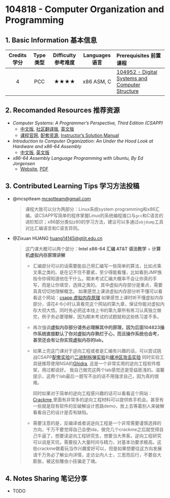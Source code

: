 # 104818 - Computer Organization and Programming

## 1. Basic Information 基本信息

| Credits 学分 | Type 类型 | Difficulty 参考难度 | Languages 语言 | Prerequisites 前置课程                                       |
| :----------: | :-------: | :-----------------: | :------------: | :----------------------------------------------------------- |
|      4       |    PCC    |        ★★★★         |   x86 ASM, C   | [104952 - Digital Systems and  Computer Structure](./digital.md) |

## 2. Recomanded Resources 推荐资源

-   *Computer Systems: A Programmer’s Perspective, Third Edition (CSAPP)*
    -   [中文版](https://z-library.sk/book/28525133/62ea78/深入理解计算机系统.html), [社区翻译版](https://hansimov.gitbook.io/csapp), [英文版](https://z-library.sk/book/19191715/956b43/computer-systems-a-programmers-perspective-third-edition-global-edition.html) 
    -   [课程官网](https://csapp.cs.cmu.edu), [配套资源](https://csapp.cs.cmu.edu), [Instructor’s Solution Manual](https://z-library.sk/book/21129182/7eb230/computer-systems-a-programmers-perspective-third-edition-instructors-solution-manual.html?dsource=recommend)
-   *Introduction to Computer Organization: An Under the Hood Look at Hardware and x86-64 Assembly*
    -   [中文版](https://z-library.sk/book/118606218/126eb9/计算机组成原理基于x8664架构.html), [英文版](https://z-library.sk/book/19092249/9edb2f/introduction-to-computer-organization-an-under-the-hood-look-at-hardware-and-x8664-assembly.html)
-   *x86-64 Assembly Language Programming with Ubuntu, By Ed Jorgensen*
    -    [Website](http://www.egr.unlv.edu/~ed/x86.html), [PDF](http://www.egr.unlv.edu/~ed/assembly64.pdf)

## 3. Contributed Learning Tips 学习方法投稿

-   @mcsptteam <mcsptteam@gmail.com>

    >   课程大致可以分为两部分：Linux系统system programming和x86汇编。读CSAPP写简单的程序掌握Linux的系统编程接口与`gcc`和C语言的进阶知识；x86部分类似z80的学习方法，建议可以多通过`objdump`工具对比汇编语言和C语言异同。

-   @Zixuan HUANG <huang14145@gtiit.edu.cn>

    >   这门课大概可以两个部分：**Intel x86-64 汇编 AT&T 语法教学** + **计算机虚拟内存原理讲解**
    >
    >   -   汇编部分可以的话需要能自己用汇编写一些简单的算法，比如点乘叉乘之类的。是在记不住不要紧，至少得能看懂，比如看到JMP族指令你得知道他在干什么。期末考试汇编大概率不会让你真的手写，而是让你填空，选择之类的。 其中虚拟内存部分是重点，需要真真切切地理解概念。 如果感觉上课讲虚拟内存部分听不懂可以看看这个网站：[csapp 虚拟内存原理](https://hansimov.gitbook.io/csapp/part2/ch09-virtual-memory/9.1-physical-and-virtual-addressing) 如果感觉上课时听不懂虚拟内存部分，请花4-6小时认真看完这个网站的第九章，保证你能对虚拟内存大彻大悟。同时务必把这本线上书的第九章所有练习认真独立做完，例子务必要理解，因为期末考试的试题就和这些练习差不多。
    >   -   再次强调**虚拟内存部分请务必理解其中的原理，因为后面104823操作系统直接默认了你对虚拟内存熟烂于心，而且操作系统也会考，甚至还会有让你实现虚拟内存的lab。**
    >
    >   -   如果上完这门课对于逆向工程或者是汇编有兴趣的话，可以尝试挑战CSAPP[配套实验](https://csapp.cs.cmu.edu/3e/labs.html)的[二进制拆弹实验](https://csapp.cs.cmu.edu/3e/bomb.tar)和[缓冲区攻击实验](https://csapp.cs.cmu.edu/3e/target1.tar) 同时实验工具链推荐使用NSA的[Ghidra](https://github.com/NationalSecurityAgency/ghidra), 这是一个非常实用的逆向工程软件框架，用过都说好。 我自己做完这两个lab感觉还是受益匪浅的。温馨提示，这两个lab最后一题写不出的话不用强求自己，因为真的很难。
    >
    >       同时如果对于简单的逆向工程感兴趣的话可以看看这个网站：[Crackme](https://crackmes.one/),里面有非常多的逆向工程材料可以提供练手机会。甚至有一些就是现有软件的反破解设计思路demo，放上去等着别人来破解看看自己的设计是否有缺陷。
    >
    >   -   需要注意的是，反编译或者说逆向工程是一个非常需要谨慎选择的方向，千万不要觉得自己会使ida，做完几个crackme之后就觉得自己牛逼了，想要读逆向工程研究生，想要当大黑客。逆向工程研究可以说是天坑，需要投入大量时间与精力，对基本功要求极高。这些crackme做着玩当作兴趣爱好可以，但是如果想要往这方向发展请千万务必了解业内详情，走访业内人士，三思而后行，不要自大膨胀，被这些雕虫小技骗走了魂。

## 4. Notes Sharing 笔记分享

-   TODO
